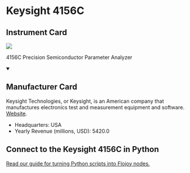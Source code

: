 
# Keysight 4156C

## Instrument Card

<img src="https://v5.airtableusercontent.com/v1/19/19/1691539200000/nMWApC64dC6HpaiidPIYXw/9j-0wlz9gtsFcNrTDwwbp67qZZogU8vXkUibT91h5J6yKfHeXgtdoXsByHAcF_F87LPSf3ZeS5ZWz_kmrJSa_X-FGnA2EvGf4IH2Ivj52RE/FxmwBMtGfD9QkozbH2fByWwOJ-Mp6U2ydbDHfQ0vp3M"/>
<p>4156C Precision Semiconductor Parameter Analyzer</p>

<details open>
<summary><h2>Manufacturer Card</h2></summary>

Keysight Technologies, or Keysight, is an American company that manufactures electronics test and measurement equipment and software. <a href="https://www.keysight.com/us/en/home.html">Website</a>.

<ul>
  <li>Headquarters: USA</li>
  <li>Yearly Revenue (millions, USD): 5420.0</li>
</ul>
</details>

## Connect to the Keysight 4156C in Python

[Read our guide for turning Python scripts into Flojoy nodes.](https://docs.flojoy.ai/custom-nodes/creating-custom-node/)


